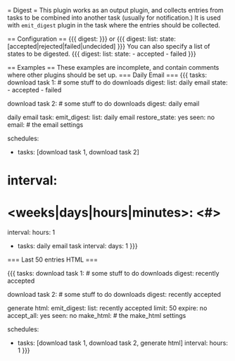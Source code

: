 = Digest =
This plugin works as an output plugin, and collects entries from tasks to be combined into another task (usually for notification.) It is used with `emit_digest` plugin in the task where the entries should be collected.

== Configuration ==
{{{
digest: <listname>
}}}
or
{{{
digest:
  list: <listname>
  state: [accepted|rejected|failed|undecided]
}}}
You can also specify a list of states to be digested.
{{{
digest:
  list: <listname>
  state:
    - accepted
    - failed
}}}

== Examples ==
These examples are incomplete, and contain comments where other plugins should be set up.
=== Daily Email ===
{{{
tasks:
  download task 1:
    # some stuff to do downloads
    digest:
      list: daily email
      state:
        - accepted
        - failed

  download task 2:
    # some stuff to do downloads
    digest: daily email

  daily email task:
    emit_digest:
      list: daily email
      restore_state: yes
    seen: no
    email:
      # the email settings

schedules:
- tasks: [download task 1, download task 2]
# interval:
#  <weeks|days|hours|minutes>: <#>
  interval:
    hours: 1
- tasks: daily email task
  interval:
    days: 1
}}}

=== Last 50 entries HTML ===

{{{
tasks:
  download task 1:
    # some stuff to do downloads
    digest: recently accepted

  download task 2:
    # some stuff to do downloads
    digest: recently accepted

  generate html:
    emit_digest:
      list: recently accepted
      limit: 50
      expire: no
    accept_all: yes
    seen: no
    make_html:
      # the make_html settings

schedules:
- tasks: [download task 1, download task 2, generate html]
  interval:
    hours: 1
}}}